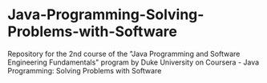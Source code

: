 # Java-Programming-Solving-Problems-with-Software
Repository for the 2nd course of the "Java Programming and Software Engineering Fundamentals" program by Duke University on Coursera - Java Programming: Solving Problems with Software
